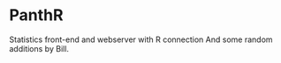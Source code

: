 PanthR
======

Statistics front-end and webserver with R connection
And some random additions by Bill.